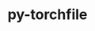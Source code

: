 ---
title: "py-torchfile"
layout: cache
categories: [package, develop]
meta: {"compilers": ["none"], "num_specs": 70, "num_specs_by_stack": {"ml-darwin-aarch64-mps": 26, "ml-linux-aarch64-cpu": 22, "ml-linux-aarch64-cuda": 22, "ml-linux-x86_64-cpu": 22, "ml-linux-x86_64-cuda": 22, "root": 70}, "oss": ["sequoia", "ubuntu24.04"], "platforms": ["darwin", "linux"], "stacks": ["ml-darwin-aarch64-mps", "ml-linux-aarch64-cpu", "ml-linux-aarch64-cuda", "ml-linux-x86_64-cpu", "ml-linux-x86_64-cuda", "root"], "targets": ["aarch64", "x86_64_v3"], "versions": ["0.1.0"]}
spec_details: [{"compiler": "none", "hash": "223o4jlu6ccz3mmlzt72bdkpufu5fk3c", "os": "sequoia", "platform": "darwin", "size": "-", "stacks": ["ml-darwin-aarch64-mps", "root"], "target": "aarch64", "variants": ["build_system=python_pip"], "versions": ["0.1.0"]}, {"compiler": "none", "hash": "2hkg3sjf2v2hu7mwunkwjoq6y7tuiemc", "os": "sequoia", "platform": "darwin", "size": "-", "stacks": ["ml-darwin-aarch64-mps", "root"], "target": "aarch64", "variants": ["build_system=python_pip"], "versions": ["0.1.0"]}, {"compiler": "none", "hash": "36mahylups3atozvntsh52rammmmp5dq", "os": "ubuntu24.04", "platform": "linux", "size": "-", "stacks": ["ml-linux-x86_64-cpu", "ml-linux-x86_64-cuda", "root"], "target": "x86_64_v3", "variants": ["build_system=python_pip"], "versions": ["0.1.0"]}, {"compiler": "none", "hash": "3yijetppdhhznpz3nj5rpf5elwyj2hwh", "os": "ubuntu24.04", "platform": "linux", "size": "-", "stacks": ["ml-linux-x86_64-cpu", "ml-linux-x86_64-cuda", "root"], "target": "x86_64_v3", "variants": ["build_system=python_pip"], "versions": ["0.1.0"]}, {"compiler": "none", "hash": "3yjnd65wyl2xgi563gejpx6cl3r6uyel", "os": "ubuntu24.04", "platform": "linux", "size": "-", "stacks": ["ml-linux-aarch64-cpu", "ml-linux-aarch64-cuda", "root"], "target": "aarch64", "variants": ["build_system=python_pip"], "versions": ["0.1.0"]}, {"compiler": "none", "hash": "4cogdwrt7gxuyflq6ava5f4qa3pumihn", "os": "ubuntu24.04", "platform": "linux", "size": "-", "stacks": ["ml-linux-x86_64-cpu", "ml-linux-x86_64-cuda", "root"], "target": "x86_64_v3", "variants": ["build_system=python_pip"], "versions": ["0.1.0"]}, {"compiler": "none", "hash": "4ebhalkhxv3ug6g4vr2csbyhbydl5gcz", "os": "ubuntu24.04", "platform": "linux", "size": "-", "stacks": ["ml-linux-aarch64-cpu", "ml-linux-aarch64-cuda", "root"], "target": "aarch64", "variants": ["build_system=python_pip"], "versions": ["0.1.0"]}, {"compiler": "none", "hash": "4zk6hvczyahf2iaeo67ueotjk7775kby", "os": "ubuntu24.04", "platform": "linux", "size": "-", "stacks": ["ml-linux-aarch64-cpu", "ml-linux-aarch64-cuda", "root"], "target": "aarch64", "variants": ["build_system=python_pip"], "versions": ["0.1.0"]}, {"compiler": "none", "hash": "5eqyaeuois6wvxsizdv6jlu72tftz4pb", "os": "sequoia", "platform": "darwin", "size": "-", "stacks": ["ml-darwin-aarch64-mps", "root"], "target": "aarch64", "variants": ["build_system=python_pip"], "versions": ["0.1.0"]}, {"compiler": "none", "hash": "5futd2bftyvnxvjqzltxjmat47rk6rif", "os": "ubuntu24.04", "platform": "linux", "size": "-", "stacks": ["ml-linux-x86_64-cpu", "ml-linux-x86_64-cuda", "root"], "target": "x86_64_v3", "variants": ["build_system=python_pip"], "versions": ["0.1.0"]}, {"compiler": "none", "hash": "5ojdtmlv4mpjaxlfc4u6adxghgiojsge", "os": "sequoia", "platform": "darwin", "size": "-", "stacks": ["ml-darwin-aarch64-mps", "root"], "target": "aarch64", "variants": ["build_system=python_pip"], "versions": ["0.1.0"]}, {"compiler": "none", "hash": "5t2vcdlu6npalkqh3vxric5dagvztnt4", "os": "sequoia", "platform": "darwin", "size": "-", "stacks": ["ml-darwin-aarch64-mps", "root"], "target": "aarch64", "variants": ["build_system=python_pip"], "versions": ["0.1.0"]}, {"compiler": "none", "hash": "5ubqi6zi2g7di2bjakc4d7g2vyqghdkz", "os": "sequoia", "platform": "darwin", "size": "-", "stacks": ["ml-darwin-aarch64-mps", "root"], "target": "aarch64", "variants": ["build_system=python_pip"], "versions": ["0.1.0"]}, {"compiler": "none", "hash": "6fzcjxoqwpj72dbrafqi3ierct7zlyjr", "os": "sequoia", "platform": "darwin", "size": "-", "stacks": ["ml-darwin-aarch64-mps", "root"], "target": "aarch64", "variants": ["build_system=python_pip"], "versions": ["0.1.0"]}, {"compiler": "none", "hash": "76d6ghf3w5uwol5hhtkzmx4jsmvbseu6", "os": "ubuntu24.04", "platform": "linux", "size": "-", "stacks": ["ml-linux-aarch64-cpu", "ml-linux-aarch64-cuda", "root"], "target": "aarch64", "variants": ["build_system=python_pip"], "versions": ["0.1.0"]}, {"compiler": "none", "hash": "7arwjweol7iguajp65w3lgcj6zg76sa3", "os": "ubuntu24.04", "platform": "linux", "size": "-", "stacks": ["ml-linux-x86_64-cpu", "ml-linux-x86_64-cuda", "root"], "target": "x86_64_v3", "variants": ["build_system=python_pip"], "versions": ["0.1.0"]}, {"compiler": "none", "hash": "a5kd7lua2pyjosyrdq4ambck34zgmt2v", "os": "ubuntu24.04", "platform": "linux", "size": "-", "stacks": ["ml-linux-x86_64-cpu", "ml-linux-x86_64-cuda", "root"], "target": "x86_64_v3", "variants": ["build_system=python_pip"], "versions": ["0.1.0"]}, {"compiler": "none", "hash": "aspr72foqfcmotthvviwf2c5qq2modwd", "os": "ubuntu24.04", "platform": "linux", "size": "-", "stacks": ["ml-linux-x86_64-cpu", "ml-linux-x86_64-cuda", "root"], "target": "x86_64_v3", "variants": ["build_system=python_pip"], "versions": ["0.1.0"]}, {"compiler": "none", "hash": "b24rnpyoe7cvnbq3y2bhbgsbljoi7cku", "os": "ubuntu24.04", "platform": "linux", "size": "-", "stacks": ["ml-linux-x86_64-cpu", "ml-linux-x86_64-cuda", "root"], "target": "x86_64_v3", "variants": ["build_system=python_pip"], "versions": ["0.1.0"]}, {"compiler": "none", "hash": "bbrwggjr4ryecqusdhtntr3v3j4bohyw", "os": "sequoia", "platform": "darwin", "size": "-", "stacks": ["ml-darwin-aarch64-mps", "root"], "target": "aarch64", "variants": ["build_system=python_pip"], "versions": ["0.1.0"]}, {"compiler": "none", "hash": "bnm3havogksfdhioufx6wyymvnwjik35", "os": "sequoia", "platform": "darwin", "size": "-", "stacks": ["ml-darwin-aarch64-mps", "root"], "target": "aarch64", "variants": ["build_system=python_pip"], "versions": ["0.1.0"]}, {"compiler": "none", "hash": "brcv4tljzh3rucbzdzzjxb4yw65ybqo7", "os": "ubuntu24.04", "platform": "linux", "size": "-", "stacks": ["ml-linux-x86_64-cpu", "ml-linux-x86_64-cuda", "root"], "target": "x86_64_v3", "variants": ["build_system=python_pip"], "versions": ["0.1.0"]}, {"compiler": "none", "hash": "bvzht6no7j4sqjpbis6s7673tzo6ieqy", "os": "sequoia", "platform": "darwin", "size": "-", "stacks": ["ml-darwin-aarch64-mps", "root"], "target": "aarch64", "variants": ["build_system=python_pip"], "versions": ["0.1.0"]}, {"compiler": "none", "hash": "c42mf3qrwwnr3kua5fvgwfvpclmikj55", "os": "ubuntu24.04", "platform": "linux", "size": "-", "stacks": ["ml-linux-aarch64-cpu", "ml-linux-aarch64-cuda", "root"], "target": "aarch64", "variants": ["build_system=python_pip"], "versions": ["0.1.0"]}, {"compiler": "none", "hash": "cb6bcmwxowpeekyhil35hrodfrgvr6az", "os": "sequoia", "platform": "darwin", "size": "-", "stacks": ["ml-darwin-aarch64-mps", "root"], "target": "aarch64", "variants": ["build_system=python_pip"], "versions": ["0.1.0"]}, {"compiler": "none", "hash": "clvalicus3eglagz45mxxutioyzvvmtb", "os": "sequoia", "platform": "darwin", "size": "-", "stacks": ["ml-darwin-aarch64-mps", "root"], "target": "aarch64", "variants": ["build_system=python_pip"], "versions": ["0.1.0"]}, {"compiler": "none", "hash": "djsycc5ody2zovrxot5lzrfwubi5xao3", "os": "sequoia", "platform": "darwin", "size": "-", "stacks": ["ml-darwin-aarch64-mps", "root"], "target": "aarch64", "variants": ["build_system=python_pip"], "versions": ["0.1.0"]}, {"compiler": "none", "hash": "dvn7ifq7poy2hbhv33bc372kud27bw7q", "os": "sequoia", "platform": "darwin", "size": "-", "stacks": ["ml-darwin-aarch64-mps", "root"], "target": "aarch64", "variants": ["build_system=python_pip"], "versions": ["0.1.0"]}, {"compiler": "none", "hash": "dz2c4ipkllfsidsjvgvpiciv2ykcncnd", "os": "sequoia", "platform": "darwin", "size": "-", "stacks": ["ml-darwin-aarch64-mps", "root"], "target": "aarch64", "variants": ["build_system=python_pip"], "versions": ["0.1.0"]}, {"compiler": "none", "hash": "fedpm2rfrotwt6moms7laih2rrosqja3", "os": "ubuntu24.04", "platform": "linux", "size": "-", "stacks": ["ml-linux-aarch64-cpu", "ml-linux-aarch64-cuda", "root"], "target": "aarch64", "variants": ["build_system=python_pip"], "versions": ["0.1.0"]}, {"compiler": "none", "hash": "fhyxtw36isyr4gtimrkcjtfni43aokr7", "os": "sequoia", "platform": "darwin", "size": "-", "stacks": ["ml-darwin-aarch64-mps", "root"], "target": "aarch64", "variants": ["build_system=python_pip"], "versions": ["0.1.0"]}, {"compiler": "none", "hash": "gdfjcxwvk3k3srr6s6hm6jigypsdd3up", "os": "ubuntu24.04", "platform": "linux", "size": "-", "stacks": ["ml-linux-x86_64-cpu", "ml-linux-x86_64-cuda", "root"], "target": "x86_64_v3", "variants": ["build_system=python_pip"], "versions": ["0.1.0"]}, {"compiler": "none", "hash": "gqr4kiz367p4w2ljixhcxoz2oxpwgsqb", "os": "ubuntu24.04", "platform": "linux", "size": "-", "stacks": ["ml-linux-aarch64-cpu", "ml-linux-aarch64-cuda", "root"], "target": "aarch64", "variants": ["build_system=python_pip"], "versions": ["0.1.0"]}, {"compiler": "none", "hash": "gwi2blckzofchporykyfdkj7vh6awhcj", "os": "ubuntu24.04", "platform": "linux", "size": "-", "stacks": ["ml-linux-aarch64-cpu", "ml-linux-aarch64-cuda", "root"], "target": "aarch64", "variants": ["build_system=python_pip"], "versions": ["0.1.0"]}, {"compiler": "none", "hash": "hk5niyabhlasuzl7fbvpxmjcg2wpa2u7", "os": "sequoia", "platform": "darwin", "size": "-", "stacks": ["ml-darwin-aarch64-mps", "root"], "target": "aarch64", "variants": ["build_system=python_pip"], "versions": ["0.1.0"]}, {"compiler": "none", "hash": "hyde6fztlnhyhr4fyfkgjhnqkgbdhmrw", "os": "ubuntu24.04", "platform": "linux", "size": "-", "stacks": ["ml-linux-aarch64-cpu", "ml-linux-aarch64-cuda", "root"], "target": "aarch64", "variants": ["build_system=python_pip"], "versions": ["0.1.0"]}, {"compiler": "none", "hash": "iplyv2woparuejeammlc7gfclhufjs26", "os": "ubuntu24.04", "platform": "linux", "size": "-", "stacks": ["ml-linux-aarch64-cpu", "ml-linux-aarch64-cuda", "root"], "target": "aarch64", "variants": ["build_system=python_pip"], "versions": ["0.1.0"]}, {"compiler": "none", "hash": "irshaou57hl6wivwcfjfv6sgg7vqpivn", "os": "ubuntu24.04", "platform": "linux", "size": "-", "stacks": ["ml-linux-x86_64-cpu", "ml-linux-x86_64-cuda", "root"], "target": "x86_64_v3", "variants": ["build_system=python_pip"], "versions": ["0.1.0"]}, {"compiler": "none", "hash": "iwqujmlttar5pnfbmdrzwbqjpb4ohyjm", "os": "sequoia", "platform": "darwin", "size": "-", "stacks": ["ml-darwin-aarch64-mps", "root"], "target": "aarch64", "variants": ["build_system=python_pip"], "versions": ["0.1.0"]}, {"compiler": "none", "hash": "iyq77kl52z5i4gbe2k3t3ckx5prxekde", "os": "ubuntu24.04", "platform": "linux", "size": "-", "stacks": ["ml-linux-x86_64-cpu", "ml-linux-x86_64-cuda", "root"], "target": "x86_64_v3", "variants": ["build_system=python_pip"], "versions": ["0.1.0"]}, {"compiler": "none", "hash": "jjpwplqjprn52jog73oae576idrolqyu", "os": "sequoia", "platform": "darwin", "size": "-", "stacks": ["ml-darwin-aarch64-mps", "root"], "target": "aarch64", "variants": ["build_system=python_pip"], "versions": ["0.1.0"]}, {"compiler": "none", "hash": "jrxdyeoebhwuaqnwpxxs4fuwygagayav", "os": "sequoia", "platform": "darwin", "size": "-", "stacks": ["ml-darwin-aarch64-mps", "root"], "target": "aarch64", "variants": ["build_system=python_pip"], "versions": ["0.1.0"]}, {"compiler": "none", "hash": "lj46lzgsa3p2r3xmguurlbxrn7b3dnbd", "os": "ubuntu24.04", "platform": "linux", "size": "-", "stacks": ["ml-linux-aarch64-cpu", "ml-linux-aarch64-cuda", "root"], "target": "aarch64", "variants": ["build_system=python_pip"], "versions": ["0.1.0"]}, {"compiler": "none", "hash": "lxo4wjasqyvzxepi2gaogb5utytfyoy2", "os": "ubuntu24.04", "platform": "linux", "size": "-", "stacks": ["ml-linux-x86_64-cpu", "ml-linux-x86_64-cuda", "root"], "target": "x86_64_v3", "variants": ["build_system=python_pip"], "versions": ["0.1.0"]}, {"compiler": "none", "hash": "meppuhyum2z474tgrcx5e2zy2rq5vdxq", "os": "sequoia", "platform": "darwin", "size": "-", "stacks": ["ml-darwin-aarch64-mps", "root"], "target": "aarch64", "variants": ["build_system=python_pip"], "versions": ["0.1.0"]}, {"compiler": "none", "hash": "mlt5ymlnecnr3k3lcjalqxxrybf3q7bu", "os": "sequoia", "platform": "darwin", "size": "-", "stacks": ["ml-darwin-aarch64-mps", "root"], "target": "aarch64", "variants": ["build_system=python_pip"], "versions": ["0.1.0"]}, {"compiler": "none", "hash": "mwmz5fvmfosy5etdhuha53zyc5bwky2s", "os": "ubuntu24.04", "platform": "linux", "size": "-", "stacks": ["ml-linux-aarch64-cpu", "ml-linux-aarch64-cuda", "root"], "target": "aarch64", "variants": ["build_system=python_pip"], "versions": ["0.1.0"]}, {"compiler": "none", "hash": "nbdvouvnudna26whgpsamepl4egpcx63", "os": "ubuntu24.04", "platform": "linux", "size": "-", "stacks": ["ml-linux-aarch64-cpu", "ml-linux-aarch64-cuda", "root"], "target": "aarch64", "variants": ["build_system=python_pip"], "versions": ["0.1.0"]}, {"compiler": "none", "hash": "neijiz2ed5olxwrajjdyawf3dwpo67nc", "os": "ubuntu24.04", "platform": "linux", "size": "-", "stacks": ["ml-linux-aarch64-cpu", "ml-linux-aarch64-cuda", "root"], "target": "aarch64", "variants": ["build_system=python_pip"], "versions": ["0.1.0"]}, {"compiler": "none", "hash": "njtzw3ws263nuwgyiigqzmbx3euch4yv", "os": "ubuntu24.04", "platform": "linux", "size": "-", "stacks": ["ml-linux-aarch64-cpu", "ml-linux-aarch64-cuda", "root"], "target": "aarch64", "variants": ["build_system=python_pip"], "versions": ["0.1.0"]}, {"compiler": "none", "hash": "o2maitubyyvheaqoazljd7bdhqtktrpi", "os": "ubuntu24.04", "platform": "linux", "size": "-", "stacks": ["ml-linux-x86_64-cpu", "ml-linux-x86_64-cuda", "root"], "target": "x86_64_v3", "variants": ["build_system=python_pip"], "versions": ["0.1.0"]}, {"compiler": "none", "hash": "obsrb7xhu56tkdsezbljqial2xqmflkc", "os": "sequoia", "platform": "darwin", "size": "-", "stacks": ["ml-darwin-aarch64-mps", "root"], "target": "aarch64", "variants": ["build_system=python_pip"], "versions": ["0.1.0"]}, {"compiler": "none", "hash": "obvtrs57aqrpil6xvqmifdl26fcpl3tc", "os": "ubuntu24.04", "platform": "linux", "size": "-", "stacks": ["ml-linux-x86_64-cpu", "ml-linux-x86_64-cuda", "root"], "target": "x86_64_v3", "variants": ["build_system=python_pip"], "versions": ["0.1.0"]}, {"compiler": "none", "hash": "ptat57svfbpvdpyskv3s2eckmvolpeoj", "os": "ubuntu24.04", "platform": "linux", "size": "-", "stacks": ["ml-linux-x86_64-cpu", "ml-linux-x86_64-cuda", "root"], "target": "x86_64_v3", "variants": ["build_system=python_pip"], "versions": ["0.1.0"]}, {"compiler": "none", "hash": "qon4cx6thky4rwrbu62be32t6ioodqeg", "os": "ubuntu24.04", "platform": "linux", "size": "-", "stacks": ["ml-linux-aarch64-cpu", "ml-linux-aarch64-cuda", "root"], "target": "aarch64", "variants": ["build_system=python_pip"], "versions": ["0.1.0"]}, {"compiler": "none", "hash": "qwgozws7gbqifdvmybk6ywnn42tun52j", "os": "ubuntu24.04", "platform": "linux", "size": "-", "stacks": ["ml-linux-x86_64-cpu", "ml-linux-x86_64-cuda", "root"], "target": "x86_64_v3", "variants": ["build_system=python_pip"], "versions": ["0.1.0"]}, {"compiler": "none", "hash": "r6xmbgdbkuj6745cwzj3fw6jde5pkjzl", "os": "sequoia", "platform": "darwin", "size": "-", "stacks": ["ml-darwin-aarch64-mps", "root"], "target": "aarch64", "variants": ["build_system=python_pip"], "versions": ["0.1.0"]}, {"compiler": "none", "hash": "ri4gxvz3zzshd7ye57iuu74zkxeefqx3", "os": "sequoia", "platform": "darwin", "size": "-", "stacks": ["ml-darwin-aarch64-mps", "root"], "target": "aarch64", "variants": ["build_system=python_pip"], "versions": ["0.1.0"]}, {"compiler": "none", "hash": "ruqv752qdghogr3zykjzad26ncf4gavr", "os": "ubuntu24.04", "platform": "linux", "size": "-", "stacks": ["ml-linux-x86_64-cpu", "ml-linux-x86_64-cuda", "root"], "target": "x86_64_v3", "variants": ["build_system=python_pip"], "versions": ["0.1.0"]}, {"compiler": "none", "hash": "s3mnvbx36v4h2mwoh65xbkbzpep3i53b", "os": "ubuntu24.04", "platform": "linux", "size": "-", "stacks": ["ml-linux-aarch64-cpu", "ml-linux-aarch64-cuda", "root"], "target": "aarch64", "variants": ["build_system=python_pip"], "versions": ["0.1.0"]}, {"compiler": "none", "hash": "slgt57cyaoshusyq3uoijmdut74ncql5", "os": "ubuntu24.04", "platform": "linux", "size": "-", "stacks": ["ml-linux-aarch64-cpu", "ml-linux-aarch64-cuda", "root"], "target": "aarch64", "variants": ["build_system=python_pip"], "versions": ["0.1.0"]}, {"compiler": "none", "hash": "spleujuhknsbtmdtk3vlayzij2jq4h5b", "os": "ubuntu24.04", "platform": "linux", "size": "-", "stacks": ["ml-linux-aarch64-cpu", "ml-linux-aarch64-cuda", "root"], "target": "aarch64", "variants": ["build_system=python_pip"], "versions": ["0.1.0"]}, {"compiler": "none", "hash": "tr6xdvdm325n2fbfntubbclesptdma52", "os": "ubuntu24.04", "platform": "linux", "size": "-", "stacks": ["ml-linux-aarch64-cpu", "ml-linux-aarch64-cuda", "root"], "target": "aarch64", "variants": ["build_system=python_pip"], "versions": ["0.1.0"]}, {"compiler": "none", "hash": "udl3qh3a2giih3g57yxu5h3idxegzqmh", "os": "ubuntu24.04", "platform": "linux", "size": "-", "stacks": ["ml-linux-x86_64-cpu", "ml-linux-x86_64-cuda", "root"], "target": "x86_64_v3", "variants": ["build_system=python_pip"], "versions": ["0.1.0"]}, {"compiler": "none", "hash": "uukztzw6htt7pxqw5ljjr7fysy6vcnau", "os": "ubuntu24.04", "platform": "linux", "size": "-", "stacks": ["ml-linux-x86_64-cpu", "ml-linux-x86_64-cuda", "root"], "target": "x86_64_v3", "variants": ["build_system=python_pip"], "versions": ["0.1.0"]}, {"compiler": "none", "hash": "vruo67nlpnbho5smfryuummww4ifjt3x", "os": "ubuntu24.04", "platform": "linux", "size": "-", "stacks": ["ml-linux-x86_64-cpu", "ml-linux-x86_64-cuda", "root"], "target": "x86_64_v3", "variants": ["build_system=python_pip"], "versions": ["0.1.0"]}, {"compiler": "none", "hash": "vwbicvvzn5t6lj2kscfwn4b253jghkj7", "os": "ubuntu24.04", "platform": "linux", "size": "-", "stacks": ["ml-linux-aarch64-cpu", "ml-linux-aarch64-cuda", "root"], "target": "aarch64", "variants": ["build_system=python_pip"], "versions": ["0.1.0"]}, {"compiler": "none", "hash": "x4xbgbfrrxadhwftst32tcrwme6kxfrs", "os": "ubuntu24.04", "platform": "linux", "size": "-", "stacks": ["ml-linux-x86_64-cpu", "ml-linux-x86_64-cuda", "root"], "target": "x86_64_v3", "variants": ["build_system=python_pip"], "versions": ["0.1.0"]}, {"compiler": "none", "hash": "xutufudqrghplarhvzgdlb4ctatz6fab", "os": "sequoia", "platform": "darwin", "size": "-", "stacks": ["ml-darwin-aarch64-mps", "root"], "target": "aarch64", "variants": ["build_system=python_pip"], "versions": ["0.1.0"]}, {"compiler": "none", "hash": "yztf36kjvyk63ztr4xak4gsrimnlndwm", "os": "ubuntu24.04", "platform": "linux", "size": "-", "stacks": ["ml-linux-aarch64-cpu", "ml-linux-aarch64-cuda", "root"], "target": "aarch64", "variants": ["build_system=python_pip"], "versions": ["0.1.0"]}]
---